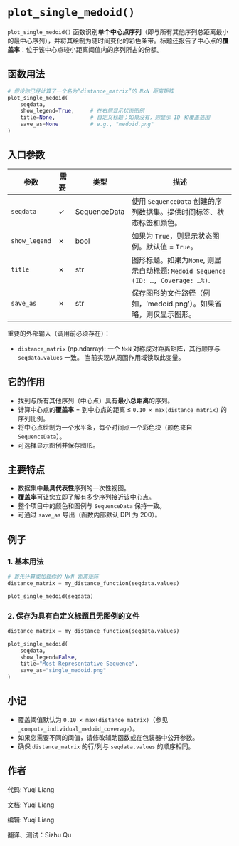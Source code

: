 # `plot_single_medoid()`

`plot_single_medoid()` 函数识别**单个中心点序列**（即与所有其他序列总距离最小的最中心序列），并将其绘制为随时间变化的彩色条带。标题还报告了中心点的**覆盖率**：位于该中心点较小距离阈值内的序列所占的份额。

## 函数用法

```python
# 假设你已经计算了一个名为“distance_matrix”的 NxN 距离矩阵
plot_single_medoid(
    seqdata,
    show_legend=True,     # 在右侧显示状态图例
    title=None,           # 自定义标题；如果没有，则显示 ID 和覆盖范围
    save_as=None          # e.g., "medoid.png"
)
```

## 入口参数

| 参数          | 需要&nbsp;    | 类型         | 描述                                                                |
|---------------|-------------| ------------ |-------------------------------------------------------------------|
| `seqdata`     | ✓           | SequenceData | 使用 `SequenceData` 创建的序列数据集。提供时间标签、状态标签和颜色。                        |
| `show_legend` | ✗           | bool         | 如果为 `True`，则显示状态图例。默认值 = `True`。                                  |
| `title`       | ✗           | str          | 图形标题。如果为`None`, 则显示自动标题: `Medoid Sequence (ID: …, Coverage: …%)`. |
| `save_as`     | ✗           | str          | 保存图形的文件路径（例如，‘medoid.png’）。如果省略，则仅显示图形。                           |

重要的外部输入（调用前必须存在）：

* `distance_matrix` (np.ndarray): 一个 `N×N` 对称成对距离矩阵，其行顺序与 `seqdata.values` 一致。
  当前实现从周围作用域读取此变量。

## 它的作用

* 找到与所有其他序列（中心点）具有**最小总距离**的序列。
* 计算中心点的**覆盖率** = 到中心点的距离 ≤ `0.10 × max(distance_matrix)` 的序列比例。
* 将中心点绘制为一个水平条，每个时间点一个彩色块（颜色来自 `SequenceData`）。
* 可选择显示图例并保存图形。

## 主要特点

* 数据集中**最具代表性**序列的一次性视图。
* **覆盖率**可让您立即了解有多少序列接近该中心点。
* 整个项目中的颜色和图例与 `SequenceData` 保持一致。
* 可通过 `save_as` 导出（函数内部默认 DPI 为 200）。

## 例子

### 1. 基本用法

```python
# 首先计算或加载你的 NxN 距离矩阵
distance_matrix = my_distance_function(seqdata.values)

plot_single_medoid(seqdata)
```

### 2. 保存为具有自定义标题且无图例的文件

```python
distance_matrix = my_distance_function(seqdata.values)

plot_single_medoid(
    seqdata,
    show_legend=False,
    title="Most Representative Sequence",
    save_as="single_medoid.png"
)
```

## 小记

* 覆盖阈值默认为 `0.10 × max(distance_matrix)`（参见 `_compute_individual_medoid_coverage`）。
* 如果您需要不同的阈值，请修改辅助函数或在包装器中公开参数。
* 确保 `distance_matrix` 的行/列与 `seqdata.values` 的顺序相同。

## 作者

代码: Yuqi Liang

文档: Yuqi Liang

编辑: Yuqi Liang

翻译、测试：Sizhu Qu
